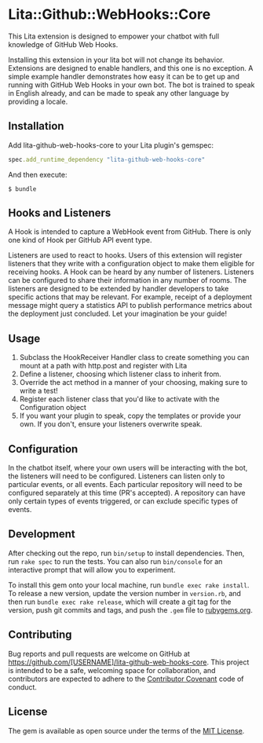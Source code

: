 # Lita::Github::WebHooks::Core

This Lita extension is designed to empower your chatbot with full knowledge of GitHub Web Hooks.

Installing this extension in your lita bot will not change its behavior.  Extensions are designed to enable handlers, and this one is no exception.  A simple example handler demonstrates how easy it can be to get up and running with GitHub Web Hooks in your own bot.  The bot is trained to speak in English already, and can be made to speak any other language by providing a locale.

## Installation

Add lita-github-web-hooks-core to your Lita plugin's gemspec:

``` ruby
spec.add_runtime_dependency "lita-github-web-hooks-core"
```

And then execute:

    $ bundle

## Hooks and Listeners

A Hook is intended to capture a WebHook event from GitHub.  There is only one kind of Hook per GitHub API event type.

Listeners are used to react to hooks.  Users of this extension will register listeners that they write with a configuration object to make them eligible for receiving hooks.  A Hook can be heard by any number of listeners.  Listeners can be configured to share their information in any number of rooms.  The listeners are designed to be extended by handler developers to take specific actions that may be relevant.  For example, receipt of a deployment message might query a statistics API to publish performance metrics about the deployment just concluded.  Let your imagination be your guide!

## Usage

1. Subclass the HookReceiver Handler class to create something you can mount at a path with http.post and register with Lita
1. Define a listener, choosing which listener class to inherit from.
1. Override the act method in a manner of your choosing, making sure to write a test!
1. Register each listener class that you'd like to activate with the Configuration object
1. If you want your plugin to speak, copy the templates or provide your own.  If you don't, ensure your listeners overwrite speak.

## Configuration

In the chatbot itself, where your own users will be interacting with the bot, the listeners will need to be configured.  Listeners can listen only to particular events, or all events.  Each particular repository will need to be configured separately at this time (PR's accepted).  A repository can have only certain types of events triggered, or can exclude specific types of events.

## Development

After checking out the repo, run `bin/setup` to install dependencies. Then, run `rake spec` to run the tests. You can also run `bin/console` for an interactive prompt that will allow you to experiment.

To install this gem onto your local machine, run `bundle exec rake install`. To release a new version, update the version number in `version.rb`, and then run `bundle exec rake release`, which will create a git tag for the version, push git commits and tags, and push the `.gem` file to [rubygems.org](https://rubygems.org).

## Contributing

Bug reports and pull requests are welcome on GitHub at https://github.com/[USERNAME]/lita-github-web-hooks-core. This project is intended to be a safe, welcoming space for collaboration, and contributors are expected to adhere to the [Contributor Covenant](contributor-covenant.org) code of conduct.


## License

The gem is available as open source under the terms of the [MIT License](http://opensource.org/licenses/MIT).

